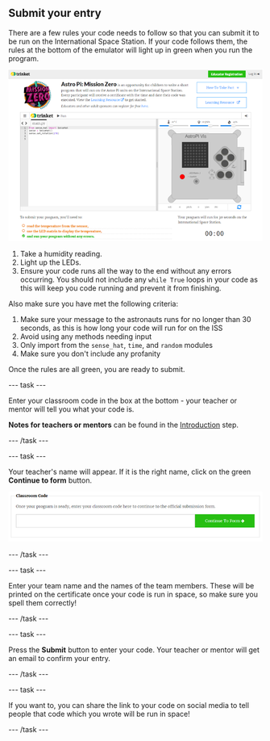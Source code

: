 ## Submit your entry

There are a few rules your code needs to follow so that you can submit it to be run on the International Space Station. If your code follows them, the rules at the bottom of the emulator will light up in green when you run the program.

![Validation](images/validation.png)

1. Take a humidity reading.
1. Light up the LEDs.
1. Ensure your code runs all the way to the end without any errors occurring. You should not include any `while True` loops in your code as this will keep you code running and prevent it from finishing.

Also make sure you have met the following criteria:

1. Make sure your message to the astronauts runs for no longer than 30 seconds, as this is how long your code will run for on the ISS
1. Avoid using any methods needing input
1. Only import from the `sense_hat`, `time`, and `random` modules
1. Make sure you don't include any profanity

Once the rules are all green, you are ready to submit.

--- task ---

Enter your classroom code in the box at the bottom - your teacher or mentor will tell you what your code is.

**Notes for teachers or mentors** can be found in the [Introduction](https://projects.raspberrypi.org/en/projects/astro-pi-mission-zero/1) step.

--- /task ---

--- task ---

Your teacher's name will appear. If it is the right name, click on the green **Continue to form** button.

![Continue to form](images/continue-to-form.png)

--- /task ---

--- task ---

Enter your team name and the names of the team members. These will be printed on the certificate once your code is run in space, so make sure you spell them correctly!

--- /task ---

--- task ---

Press the **Submit** button to enter your code. Your teacher or mentor will get an email to confirm your entry.

--- /task ---

--- task ---

If you want to, you can share the link to your code on social media to tell people that code which you wrote will be run in space!

--- /task ---
